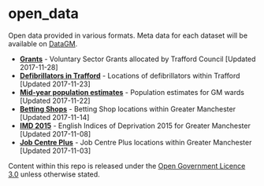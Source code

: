 # open_data
Open data provided in various formats. Meta data for each dataset will be available on [DataGM](https://www.datagm.org.uk).

* **[Grants](grants)** - Voluntary Sector Grants allocated by Trafford Council [Updated 2017-11-28]
* **[Defibrillators in Trafford](defibrillators)** - Locations of defibrillators within Trafford [Updated 2017-11-23]
* **[Mid-year population estimates](mid-year_pop_estimates_2016)** - Population estimates for GM wards [Updated 2017-11-22]
* **[Betting Shops](betting_shops)** - Betting Shop locations within Greater Manchester [Updated 2017-11-14]
* **[IMD 2015](imd_2015)** - English Indices of Deprivation 2015 for Greater Manchester [Updated 2017-11-08]
* **[Job Centre Plus](job_centre_plus)** - Job Centre Plus locations within Greater Manchester [Updated 2017-11-03]

Content within this repo is released under the [Open Government Licence 3.0](http://www.nationalarchives.gov.uk/doc/open-government-licence/version/3/) unless otherwise stated.
